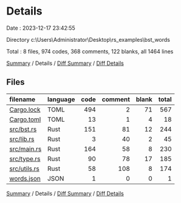 # Details

Date : 2023-12-17 23:42:55

Directory c:\\Users\\Administrator\\Desktop\\rs_examples\\bst_words

Total : 8 files,  974 codes, 368 comments, 122 blanks, all 1464 lines

[Summary](results.md) / Details / [Diff Summary](diff.md) / [Diff Details](diff-details.md)

## Files
| filename | language | code | comment | blank | total |
| :--- | :--- | ---: | ---: | ---: | ---: |
| [Cargo.lock](/Cargo.lock) | TOML | 494 | 2 | 71 | 567 |
| [Cargo.toml](/Cargo.toml) | TOML | 13 | 1 | 4 | 18 |
| [src/bst.rs](/src/bst.rs) | Rust | 151 | 81 | 12 | 244 |
| [src/lib.rs](/src/lib.rs) | Rust | 3 | 40 | 2 | 45 |
| [src/main.rs](/src/main.rs) | Rust | 164 | 58 | 8 | 230 |
| [src/type.rs](/src/type.rs) | Rust | 90 | 78 | 17 | 185 |
| [src/utils.rs](/src/utils.rs) | Rust | 58 | 108 | 8 | 174 |
| [words.json](/words.json) | JSON | 1 | 0 | 0 | 1 |

[Summary](results.md) / Details / [Diff Summary](diff.md) / [Diff Details](diff-details.md)